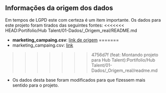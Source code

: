 ## Informações da origem dos dados

Em tempos de LGPD este com certeza é um item importante.
Os dados para este projeto foram tirados das seguintes fontes:
<<<<<<< HEAD:Portifolio/Hub Talent/01-Dados/_Origem_real/README.md
 - **marketing_campaing.csv**: [link de origem](https://www.kaggle.com/datasets/imakash3011/customer-personality-analysis?select=marketing_campaign.csv)
=======
 - marketing_campaing.csv: [link](https://www.kaggle.com/datasets/imakash3011/customer-personality-analysis?select=marketing_campaign.csv)
>>>>>>> 4756d7f (feat: Montando projeto para Hub Talent):Portifolio/Hub Talent/01-Dados/_Origem_real/readme.md
   - Os dados desta base foram modificados para que fizessem mais sentido para o projeto.
